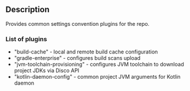 ## Description

Provides common settings convention plugins for the repo.

### List of plugins

- "build-cache" - local and remote build cache configuration
- "gradle-enterprise" - configures build scans upload
- "jvm-toolchain-provisioning" - configures JVM toolchain to download project JDKs via Disco API
- "kotlin-daemon-config" - common project JVM arguments for Kotlin daemon
